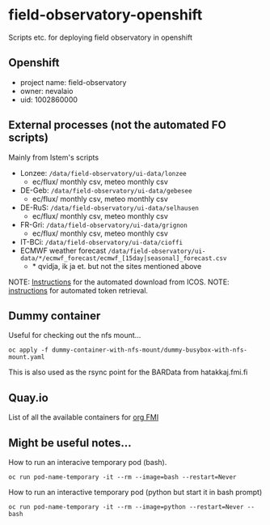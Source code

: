 # field-observatory-openshift
Scripts etc. for deploying field observatory in openshift

## Openshift 
- project name: field-observatory
- owner: nevalaio
- uid: 1002860000

## External processes (not the automated FO scripts)

Mainly from Istem's scripts
- Lonzee: `/data/field-observatory/ui-data/lonzee`
  - ec/flux/ monthly csv, meteo monthly csv
- DE-Geb: `/data/field-observatory/ui-data/gebesee`
  - ec/flux/ monthly csv, meteo monthly csv
- DE-RuS: `/data/field-observatory/ui-data/selhausen`
  - ec/flux/ monthly csv, meteo monthly csv
- FR-Gri: `/data/field-observatory/ui-data/grignon`
  - ec/flux/ monthly csv, meteo monthly csv
- IT-BCi: `/data/field-observatory/ui-data/cioffi`
- ECMWF weather forecast `/data/field-observatory/ui-data/*/ecmwf_forecast/ecmwf_[15day|seasonal]_forecast.csv`
  - \* qvidja, ik ja et. but not the sites mentioned above

NOTE: [Instructions](https://github.com/ICOS-Carbon-Portal/data?tab=readme-ov-file#downloading-originals-programmatically) for the automated download from ICOS.
NOTE: [instructions](https://github.com/ICOS-Carbon-Portal/meta/?tab=readme-ov-file#authentication) for automated token retrieval.

## Dummy container

Useful for checking out the nfs mount...

```
oc apply -f dummy-container-with-nfs-mount/dummy-busybox-with-nfs-mount.yaml
```

This is also used as the rsync point for the BARData from hatakkaj.fmi.fi

## Quay.io

List of all the available containers for [org FMI](https://quay.io/organization/fmi)

## Might be useful notes...

How to run an interacive temporary pod (bash).
```
oc run pod-name-temporary -it --rm --image=bash --restart=Never
```
How to run an interactive temporary pod (python but start it in bash prompt)
```
oc run pod-name-temporary -it --rm --image=python --restart=Never -- bash 
```


